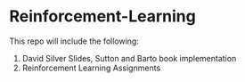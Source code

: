 # Reinforcement-Learning
This repo will include the following:
1) David Silver Slides, Sutton and Barto book implementation
2) Reinforcement Learning Assignments
